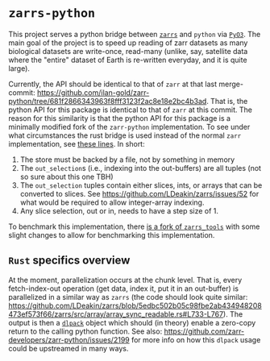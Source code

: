 # `zarrs-python`

This project serves a python bridge between [`zarrs`](https://docs.rs/zarrs/latest/zarrs/) and `python` via [`PyO3`](https://pyo3.rs/v0.22.3/).  The main goal of the project is to speed up reading of zarr datasets as many biological datasets are write-once, read-many (unlike, say, satellite data where the "entire" dataset of Earth is re-written everyday, and it is quite large).

Currently, the API should be identical to that of `zarr` at that last merge-commit: https://github.com/ilan-gold/zarr-python/tree/681f2866343963f8fff3123f2ac8e18e2bc4b3ad.  That is, the python API for this package is identical to that of `zarr` at this commit.  The reason for this similarity is that the python API for this package is a minimally modified fork of the `zarr-python` implementation.   To see under what circumstances the rust bridge is used instead of the normal `zarr` implementation, see [these lines](https://github.com/ilan-gold/zarr-python/blob/ig/rust/core/array.py#L458-L475). In short:

1. The store must be backed by a file, not by something in memory
2. The `out_selection`s (i.e., indexing into the out-buffers) are all tuples (not so sure about this one TBH)
3. The `out_selection` tuples contain either slices, ints, or arrays that can be converted to slices. See https://github.com/LDeakin/zarrs/issues/52 for what would be required to allow integer-array indexing.
4. Any slice selection, out or in, needs to have a step size of 1.

To benchmark this implementation, there [is a fork of `zarrs_tools`](https://github.com/ilan-gold/zarrs_tools/tree/ig/zarrs_python) with some slight changes to allow for benchmarking this implementation.

## `Rust` specifics overview

At the moment, parallelization occurs at the chunk level.  That is, every fetch-index-out operation (get data, index it, put it in an out-buffer) is parallelized in a similar way as `zarrs` (the code should look quite similar: https://github.com/LDeakin/zarrs/blob/5edbc502b05c98fbe2ab434948208473ef573f66/zarrs/src/array/array_sync_readable.rs#L733-L767).  The output is then a [`dlpack`](https://dmlc.github.io/dlpack/latest/) object which should (in theory) enable a zero-copy return to the calling python function.  See also: https://github.com/zarr-developers/zarr-python/issues/2199 for more info on how this `dlpack` usage could be upstreamed in many ways.